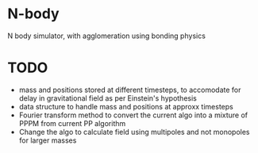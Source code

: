 N-body
======

N body simulator, with agglomeration using bonding physics

# TODO

* mass and positions stored at different timesteps, to accomodate for delay in gravitational field as per Einstein's hypothesis
* data structure to handle mass and positions at approxx timesteps
* Fourier transform method to convert the current algo into a mixture of PPPM from current PP algorithm
* Change the algo to calculate field using multipoles and not monopoles for larger masses
